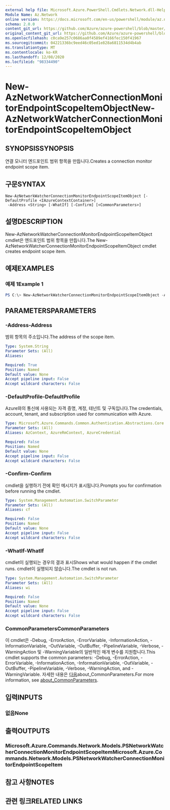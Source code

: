 ```yaml
---
external help file: Microsoft.Azure.PowerShell.Cmdlets.Network.dll-Help.xml
Module Name: Az.Network
online version: https://docs.microsoft.com/en-us/powershell/module/az.network/new-aznetworkwatcherconnectionmonitorendpointscopeitemobject
schema: 2.0.0
content_git_url: https://github.com/Azure/azure-powershell/blob/master/src/Network/Network/help/New-AzNetworkWatcherConnectionMonitorEndpointScopeItemObject.md
original_content_git_url: https://github.com/Azure/azure-powershell/blob/master/src/Network/Network/help/New-AzNetworkWatcherConnectionMonitorEndpointScopeItemObject.md
ms.openlocfilehash: c0ca9e257c0686aa0f4589ef4166fec150f41967
ms.sourcegitcommit: 04221336bc9eed46c05ed1e828a6811534d4b4ab
ms.translationtype: MT
ms.contentlocale: ko-KR
ms.lasthandoff: 12/08/2020
ms.locfileid: "98334490"
---
```

# <span data-ttu-id="3dff6-101">New-AzNetworkWatcherConnectionMonitorEndpointScopeItemObject</span><span class="sxs-lookup"><span data-stu-id="3dff6-101">New-AzNetworkWatcherConnectionMonitorEndpointScopeItemObject</span></span>

## <span data-ttu-id="3dff6-102">SYNOPSIS</span><span class="sxs-lookup"><span data-stu-id="3dff6-102">SYNOPSIS</span></span>
<span data-ttu-id="3dff6-103">연결 모니터 엔드포인트 범위 항목을 만듭니다.</span><span class="sxs-lookup"><span data-stu-id="3dff6-103">Creates a connection monitor endpoint scope item.</span></span>

## <span data-ttu-id="3dff6-104">구문</span><span class="sxs-lookup"><span data-stu-id="3dff6-104">SYNTAX</span></span>

```
New-AzNetworkWatcherConnectionMonitorEndpointScopeItemObject [-DefaultProfile <IAzureContextContainer>]
 -Address <String> [-WhatIf] [-Confirm] [<CommonParameters>]
```

## <span data-ttu-id="3dff6-105">설명</span><span class="sxs-lookup"><span data-stu-id="3dff6-105">DESCRIPTION</span></span>
<span data-ttu-id="3dff6-106">New-AzNetworkWatcherConnectionMonitorEndpointScopeItemObject cmdlet은 엔드포인트 범위 항목을 만듭니다.</span><span class="sxs-lookup"><span data-stu-id="3dff6-106">The New-AzNetworkWatcherConnectionMonitorEndpointScopeItemObject cmdlet creates endpoint scope item.</span></span>

## <span data-ttu-id="3dff6-107">예제</span><span class="sxs-lookup"><span data-stu-id="3dff6-107">EXAMPLES</span></span>

### <span data-ttu-id="3dff6-108">예제 1</span><span class="sxs-lookup"><span data-stu-id="3dff6-108">Example 1</span></span>
```powershell
PS C:\> New-AzNetworkWatcherConnectionMonitorEndpointScopeItemObject -Address "10.0.1.0/24"
```


## <span data-ttu-id="3dff6-109">PARAMETERS</span><span class="sxs-lookup"><span data-stu-id="3dff6-109">PARAMETERS</span></span>

### <span data-ttu-id="3dff6-110">-Address</span><span class="sxs-lookup"><span data-stu-id="3dff6-110">-Address</span></span>
<span data-ttu-id="3dff6-111">범위 항목의 주소입니다.</span><span class="sxs-lookup"><span data-stu-id="3dff6-111">The address of the scope item.</span></span>

```yaml
Type: System.String
Parameter Sets: (All)
Aliases:

Required: True
Position: Named
Default value: None
Accept pipeline input: False
Accept wildcard characters: False
```

### <span data-ttu-id="3dff6-112">-DefaultProfile</span><span class="sxs-lookup"><span data-stu-id="3dff6-112">-DefaultProfile</span></span>
<span data-ttu-id="3dff6-113">Azure와의 통신에 사용되는 자격 증명, 계정, 테넌트 및 구독입니다.</span><span class="sxs-lookup"><span data-stu-id="3dff6-113">The credentials, account, tenant, and subscription used for communication with Azure.</span></span>

```yaml
Type: Microsoft.Azure.Commands.Common.Authentication.Abstractions.Core.IAzureContextContainer
Parameter Sets: (All)
Aliases: AzContext, AzureRmContext, AzureCredential

Required: False
Position: Named
Default value: None
Accept pipeline input: False
Accept wildcard characters: False
```

### <span data-ttu-id="3dff6-114">-Confirm</span><span class="sxs-lookup"><span data-stu-id="3dff6-114">-Confirm</span></span>
<span data-ttu-id="3dff6-115">cmdlet을 실행하기 전에 확인 메시지가 표시됩니다.</span><span class="sxs-lookup"><span data-stu-id="3dff6-115">Prompts you for confirmation before running the cmdlet.</span></span>

```yaml
Type: System.Management.Automation.SwitchParameter
Parameter Sets: (All)
Aliases: cf

Required: False
Position: Named
Default value: None
Accept pipeline input: False
Accept wildcard characters: False
```

### <span data-ttu-id="3dff6-116">-WhatIf</span><span class="sxs-lookup"><span data-stu-id="3dff6-116">-WhatIf</span></span>
<span data-ttu-id="3dff6-117">cmdlet이 실행되는 경우의 결과 표시</span><span class="sxs-lookup"><span data-stu-id="3dff6-117">Shows what would happen if the cmdlet runs.</span></span>
<span data-ttu-id="3dff6-118">cmdlet이 실행되지 않습니다.</span><span class="sxs-lookup"><span data-stu-id="3dff6-118">The cmdlet is not run.</span></span>

```yaml
Type: System.Management.Automation.SwitchParameter
Parameter Sets: (All)
Aliases: wi

Required: False
Position: Named
Default value: None
Accept pipeline input: False
Accept wildcard characters: False
```

### <span data-ttu-id="3dff6-119">CommonParameters</span><span class="sxs-lookup"><span data-stu-id="3dff6-119">CommonParameters</span></span>
<span data-ttu-id="3dff6-120">이 cmdlet은 -Debug, -ErrorAction, -ErrorVariable, -InformationAction, -InformationVariable, -OutVariable, -OutBuffer, -PipelineVariable, -Verbose, -WarningAction 및 -WarningVariable의 일반적인 매개 변수를 지원합니다.</span><span class="sxs-lookup"><span data-stu-id="3dff6-120">This cmdlet supports the common parameters: -Debug, -ErrorAction, -ErrorVariable, -InformationAction, -InformationVariable, -OutVariable, -OutBuffer, -PipelineVariable, -Verbose, -WarningAction, and -WarningVariable.</span></span> <span data-ttu-id="3dff6-121">자세한 내용은 [다음](http://go.microsoft.com/fwlink/?LinkID=113216)about_CommonParameters.</span><span class="sxs-lookup"><span data-stu-id="3dff6-121">For more information, see [about_CommonParameters](http://go.microsoft.com/fwlink/?LinkID=113216).</span></span>

## <span data-ttu-id="3dff6-122">입력</span><span class="sxs-lookup"><span data-stu-id="3dff6-122">INPUTS</span></span>

### <span data-ttu-id="3dff6-123">없음</span><span class="sxs-lookup"><span data-stu-id="3dff6-123">None</span></span>

## <span data-ttu-id="3dff6-124">출력</span><span class="sxs-lookup"><span data-stu-id="3dff6-124">OUTPUTS</span></span>

### <span data-ttu-id="3dff6-125">Microsoft.Azure.Commands.Network.Models.PSNetworkWatcherConnectionMonitorEndpointScopeItem</span><span class="sxs-lookup"><span data-stu-id="3dff6-125">Microsoft.Azure.Commands.Network.Models.PSNetworkWatcherConnectionMonitorEndpointScopeItem</span></span>

## <span data-ttu-id="3dff6-126">참고 사항</span><span class="sxs-lookup"><span data-stu-id="3dff6-126">NOTES</span></span>

## <span data-ttu-id="3dff6-127">관련 링크</span><span class="sxs-lookup"><span data-stu-id="3dff6-127">RELATED LINKS</span></span>
